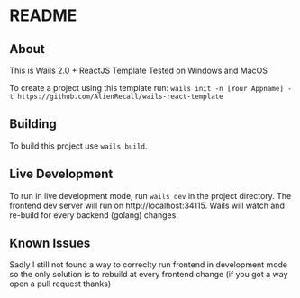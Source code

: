 # README

## About

This is Wails 2.0 + ReactJS Template
Tested on Windows and MacOS

To create a project using this template run:
`wails init -n [Your Appname] -t https://github.com/AlienRecall/wails-react-template`

## Building 

To build this project use `wails build`.

## Live Development

To run in live development mode, run `wails dev` in the project directory. The frontend dev server will run on http://localhost:34115. Wails will watch and re-build for every backend (golang) changes.

## Known Issues

Sadly I still not found a way to correclty run frontend in development mode so the only solution is to rebuild at every frontend change (if you got a way open a pull request thanks)
